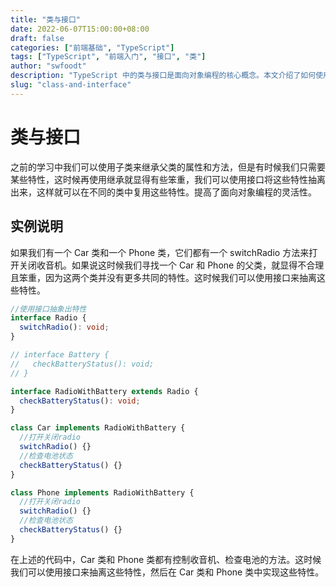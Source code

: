 ```yaml
---
title: "类与接口"
date: 2022-06-07T15:00:00+08:00
draft: false
categories: ["前端基础", "TypeScript"]
tags: ["TypeScript", "前端入门", "接口", "类"]
author: "swfoodt"
description: "TypeScript 中的类与接口是面向对象编程的核心概念。本文介绍了如何使用接口来抽离特性，提高代码的复用性和灵活性。"
slug: "class-and-interface"
---
```

# 类与接口

之前的学习中我们可以使用子类来继承父类的属性和方法，但是有时候我们只需要某些特性，这时候再使用继承就显得有些笨重，我们可以使用接口将这些特性抽离出来，这样就可以在不同的类中复用这些特性。提高了面向对象编程的灵活性。
<!--more-->
## 实例说明

如果我们有一个 Car 类和一个 Phone 类，它们都有一个 switchRadio 方法来打开关闭收音机。如果说这时候我们寻找一个 Car 和 Phone 的父类，就显得不合理且笨重，因为这两个类并没有更多共同的特性。这时候我们可以使用接口来抽离这些特性。

```ts
//使用接口抽象出特性
interface Radio {
  switchRadio(): void;
}

// interface Battery {
//   checkBatteryStatus(): void;
// }

interface RadioWithBattery extends Radio {
  checkBatteryStatus(): void;
}

class Car implements RadioWithBattery {
  //打开关闭radio
  switchRadio() {}
  //检查电池状态
  checkBatteryStatus() {}
}

class Phone implements RadioWithBattery {
  //打开关闭radio
  switchRadio() {}
  //检查电池状态
  checkBatteryStatus() {}
}
```

在上述的代码中，Car 类和 Phone 类都有控制收音机、检查电池的方法。这时候我们可以使用接口来抽离这些特性，然后在 Car 类和 Phone 类中实现这些特性。
